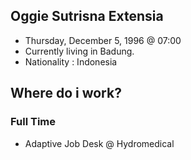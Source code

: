## Oggie Sutrisna Extensia
  - Thursday, December 5, 1996 @ 07:00
  - Currently living in Badung.
  - Nationality : Indonesia
## Where do i work?
 ### Full Time
  - Adaptive Job Desk @ Hydromedical
